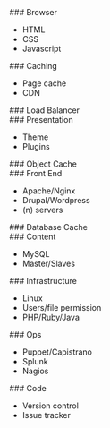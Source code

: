 ---
---

<div class="flow-block" markdown="1">
### Browser

* HTML
* CSS
* Javascript
</div>

<div class="flow-block" markdown="1">
### Caching

* Page cache
* CDN
</div>

<div class="flow-block title" markdown="1">
### Load Balancer
</div>

<div class="flow-block" markdown="1">
### Presentation

* Theme
* Plugins
</div>

<div class="flow-block title" markdown="1">
### Object Cache
</div>

<div class="flow-block" markdown="1">
### Front End

* Apache/Nginx
* Drupal/Wordpress
* (n) servers
</div>

<div class="flow-block title" markdown="1">
### Database Cache
</div>

<div class="flow-block" markdown="1">
### Content

* MySQL
* Master/Slaves
</div>

<div class="flow-block" markdown="1">
### Infrastructure

* Linux
* Users/file permission
* PHP/Ruby/Java
</div>

<div class="flow-block" markdown="1">
### Ops

* Puppet/Capistrano
* Splunk
* Nagios
</div>

<div class="flow-block" markdown="1">
### Code

* Version control
* Issue tracker
</div>
